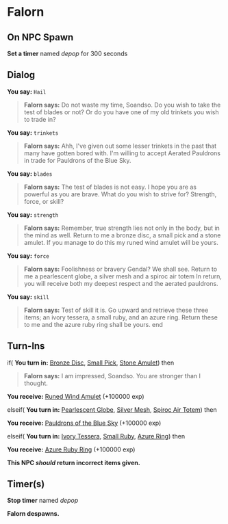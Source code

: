 # Falorn
## On NPC Spawn

**Set a timer** named *depop* for 300 seconds
## Dialog

**You say:** `Hail`



>**Falorn says:** Do not waste my time, Soandso.  Do you wish to take the test of blades or not? Or do you have one of my old trinkets you wish to trade in?

**You say:** `trinkets`



>**Falorn says:** Ahh, I've given out some lesser trinkets in the past that many have gotten bored with.  I'm willing to accept Aerated Pauldrons in trade for Pauldrons of the Blue Sky.

**You say:** `blades`



>**Falorn says:** The test of blades is not easy.  I hope you are as powerful as you are brave.  What do you wish to strive for? Strength, force, or skill?

**You say:** `strength`




>**Falorn says:** Remember, true strength lies not only in the body, but in the mind as well. Return to me a bronze disc, a small pick and a stone amulet. If you manage to do this my runed wind amulet will be yours.

**You say:** `force`





>**Falorn says:** Foolishness or bravery Gendal?  We shall see. Return to me a pearlescent globe, a silver mesh and a spiroc air totem  In return, you will receive both my deepest respect and the aerated pauldrons.

**You say:** `skill`





>**Falorn says:** Test of skill it is. Go upward and retrieve these three items; an ivory tessera, a small ruby, and an azure ring. Return these to me and the azure ruby ring shall be yours.
end

## Turn-Ins



if( **You turn in:** [Bronze Disc](/item/20935), [Small Pick](/item/20972), [Stone Amulet](/item/20973)) then





>**Falorn says:** I am impressed, Soandso. You are stronger than I thought.


 **You receive:**  [Runed Wind Amulet](/item/14569) (+100000 exp)


elseif( **You turn in:** [Pearlescent Globe](/item/20942), [Silver Mesh](/item/20974), [Spiroc Air Totem](/item/20975)) then




 **You receive:**  [Pauldrons of the Blue Sky](/item/27701) (+100000 exp)


elseif( **You turn in:** [Ivory Tessera](/item/20928), [Small Ruby](/item/20970), [Azure Ring](/item/20971)) then




 **You receive:**  [Azure Ruby Ring](/item/14551) (+100000 exp)


**This NPC *should* return incorrect items given.**

## Timer(s)

**Stop timer** named *depop*

**Falorn despawns.**




